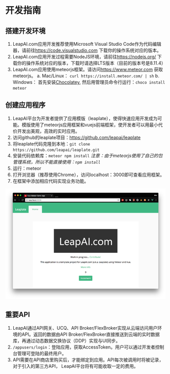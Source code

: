 # 开发指南

## 搭建开发环境

1. LeapAI.com应用开发推荐使用Microsoft Visual Studio Code作为代码编辑器，请前往<https://code.visualstudio.com> 下载你的操作系统对应的版本。
2. LeapAI.com应用开发过程需要NodeJS环境，请前往<https://nodejs.org/> 下载你的操作系统对应的版本，下载时请选择LTS版本（目前的版本号是8.11.4）
3. LeapAI.com应用使用meteorjs框架。请访问<https://www.meteor.com> 获取meteorjs。
  a. Mac/Linux： `curl https://install.meteor.com/ | sh`
  b. Windows： 首先安装[Chocolatey](https://chocolatey.org/install), 然后用管理员命令行运行：`choco install meteor`

## 创建应用程序

1. LeapAI平台为开发者提供了应用模版（leaplate），使得快速应用开发成为可能。模版使用了meteorjs应用框架和vuejs前端框架，使开发者可以用最小代价开发出美观，高效的实时应用。
2. 访问github的leaplate项目：<https://github.com/leapai/leaplate> 
3. 将leaplate代码克隆到本地：`git clone https://github.com/leapai/leaplate.git`
4. 安装代码依赖库：`meteor npm install`
  *注意：由于meteorjs使用了自己的包管理系统，所以不能直接使用：`npm install`*
5. 运行：meteor
6. 打开浏览器（推荐使用Chrome），访问localhost：3000即可查看应用框架。
7. 在框架中添加相应代码实现业务功能。

![img](leaplate.png)

## 重要API

1. LeapAI通过API网关、UCQ、API Broker/FlexBroker实现从云端访问用户环境的API。返回的数据由API Broker/FlexBroker直接推送到云端的实时数据库，再通过动态数据交换协议（DDP）实现与UI同步。
2. `/appusers/login`：登陆应用，获取AccessToken。用户可以通过开发者控制台管理可登陆的最终用户。
3. API需要在API商店里购买后，才能绑定到应用。API每次被调用时将被记录，对于引入的第三方API， LeapAI平台将有可能收取一定的费用。
